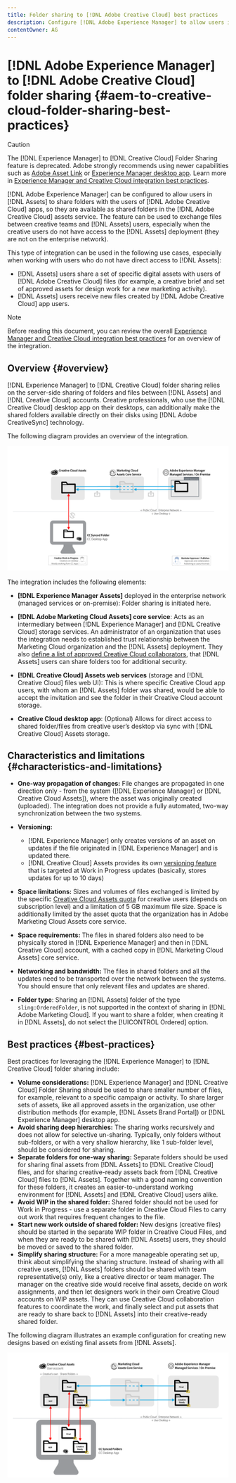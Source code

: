 ```yaml
---
title: Folder sharing to [!DNL Adobe Creative Cloud] best practices
description: Configure [!DNL Adobe Experience Manager] to allow users in [!DNL Experience Manager Assets] to exchange folders with Adobe Creative Cloud (CC) users.
contentOwner: AG
---
```


# [!DNL Adobe Experience Manager] to [!DNL Adobe Creative Cloud] folder sharing {#aem-to-creative-cloud-folder-sharing-best-practices}

>[!CAUTION]
>
>The [!DNL Experience Manager] to [!DNL Creative Cloud] Folder Sharing feature is deprecated. Adobe strongly recommends using newer capabilities such as [Adobe Asset Link](https://helpx.adobe.com/enterprise/using/adobe-asset-link.html) or [Experience Manager desktop app](https://experienceleague.adobe.com/docs/experience-manager-desktop-app/using/using.html). Learn more in [Experience Manager and Creative Cloud integration best practices](/help/assets/aem-cc-integration-best-practices.md).

[!DNL Adobe Experience Manager] can be configured to allow users in [!DNL Assets] to share folders with the users of [!DNL Adobe Creative Cloud] apps, so they are available as shared folders in the [!DNL Adobe Creative Cloud] assets service. The feature can be used to exchange files between creative teams and [!DNL Assets] users, especially when the creative users do not have access to the [!DNL Assets] deployment (they are not on the enterprise network).

This type of integration can be used in the following use cases, especially when working with users who do not have direct access to [!DNL Assets]:

* [!DNL Assets] users share a set of specific digital assets with users of [!DNL Adobe Creative Cloud] files (for example, a creative brief and set of approved assets for design work for a new marketing activity).
* [!DNL Assets] users receive new files created by [!DNL Adobe Creative Cloud] app users.

>[!NOTE]
>
>Before reading this document, you can review the overall [Experience Manager and Creative Cloud integration best practices](/help/assets/aem-cc-integration-best-practices.md) for an overview of the integration.

## Overview {#overview}

[!DNL Experience Manager] to [!DNL Creative Cloud] folder sharing relies on the server-side sharing of folders and files between [!DNL Assets] and [!DNL Creative Cloud] accounts. Creative professionals, who use the [!DNL Creative Cloud] desktop app on their desktops, can additionally make the shared folders available directly on their disks using [!DNL Adobe CreativeSync] technology.

The following diagram provides an overview of the integration.

![chlimage_1-179](assets/chlimage_1-406.png)

The integration includes the following elements:

* **[!DNL Experience Manager Assets]** deployed in the enterprise network (managed services or on-premise): Folder sharing is initiated here.
* **[!DNL Adobe Marketing Cloud Assets] core service**: Acts as an intermediary between [!DNL Experience Manager] and [!DNL Creative Cloud] storage services. An administrator of an organization that uses the integration needs to established trust relationship between the Marketing Cloud organization and the [!DNL Assets] deployment. They also [define a list of approved Creative Cloud collaborators](https://experienceleague.adobe.com/docs/core-services/interface/assets/t-admin-add-cc-user.html), that [!DNL Assets] users can share folders too for additional security.

* **[!DNL Creative Cloud] Assets web services** (storage and [!DNL Creative Cloud] files web UI): This is where specific Creative Cloud app users, with whom an [!DNL Assets] folder was shared, would be able to accept the invitation and see the folder in their Creative Cloud account storage.
* **Creative Cloud desktop app**: (Optional) Allows for direct access to shared folder/files from creative user’s desktop via sync with [!DNL Creative Cloud] Assets storage.

## Characteristics and limitations {#characteristics-and-limitations}

* **One-way propagation of changes:** File changes are propagated in one direction only - from the system ([!DNL Experience Manager] or [!DNL Creative Cloud Assets]), where the asset was originally created (uploaded). The integration does not provide a fully automated, two-way synchronization between the two systems.
* **Versioning:**

  * [!DNL Experience Manager] only creates versions of an asset on updates if the file originated in [!DNL Experience Manager] and is updated there.
  * [!DNL Creative Cloud] Assets provides its own [versioning feature](https://helpx.adobe.com/creative-cloud/help/versioning-faq.html) that is targeted at Work in Progress updates (basically, stores updates for up to 10 days)

* **Space limitations:** Sizes and volumes of files exchanged is limited by the specific [Creative Cloud Assets quota](https://helpx.adobe.com/creative-cloud/kb/file-storage-quota.html) for creative users (depends on subscription level) and a limitation of 5 GB maximum file size. Space is additionally limited by the asset quota that the organization has in Adobe Marketing Cloud Assets core service.

* **Space requirements:** The files in shared folders also need to be physically stored in [!DNL Experience Manager] and then in [!DNL Creative Cloud] account, with a cached copy in [!DNL Marketing Cloud Assets] core service.
* **Networking and bandwidth:** The files in shared folders and all the updates need to be transported over the network between the systems. You should ensure that only relevant files and updates are shared.
* **Folder type**: Sharing an [!DNL Assets] folder of the type `sling:OrderedFolder`, is not supported in the context of sharing in [!DNL Adobe Marketing Cloud]. If you want to share a folder, when creating it in [!DNL Assets], do not select the [!UICONTROL Ordered] option.

## Best practices {#best-practices}

Best practices for leveraging the [!DNL Experience Manager] to [!DNL Creative Cloud] folder sharing include:

* **Volume considerations:** [!DNL Experience Manager] and [!DNL Creative Cloud] Folder Sharing should be used to share smaller number of files, for example, relevant to a specific campaign or activity. To share larger sets of assets, like all approved assets in the organization, use other distribution methods (for example, [!DNL Assets Brand Portal]) or [!DNL Experience Manager] desktop app.
* **Avoid sharing deep hierarchies:** The sharing works recursively and does not allow for selective un-sharing. Typically, only folders without sub-folders, or with a very shallow hierarchy, like 1 sub-folder level, should be considered for sharing.
* **Separate folders for one-way sharing:** Separate folders should be used for sharing final assets from [!DNL Assets] to [!DNL Creative Cloud] files, and for sharing creative-ready assets back from [!DNL Creative Cloud] files to [!DNL Assets]. Together with a good naming convention for these folders, it creates an easier-to-understand working environment for [!DNL Assets] and [!DNL Creative Cloud] users alike.
* **Avoid WIP in the shared folder:** Shared folder should not be used for Work in Progress - use a separate folder in Creative Cloud Files to carry out work that requires frequent changes to the file.
* **Start new work outside of shared folder:** New designs (creative files) should be started in the separate WIP folder in Creative Cloud Files, and when they are ready to be shared with [!DNL Assets] users, they should be moved or saved to the shared folder.
* **Simplify sharing structure:** For a more manageable operating set up, think about simplifying the sharing structure. Instead of sharing with all creative users, [!DNL Assets] folders should be shared with team representative(s) only, like a creative director or team manager. The manager on the creative side would receive final assets, decide on work assignments, and then let designers work in their own Creative Cloud accounts on WIP assets. They can use Creative Cloud collaboration features to coordinate the work, and finally select and put assets that are ready to share back to [!DNL Assets] into their creative-ready shared folder.

The following diagram illustrates an example configuration for creating new designs based on existing final assets from [!DNL Assets].

![chlimage_1-180](assets/chlimage_1-407.png)
